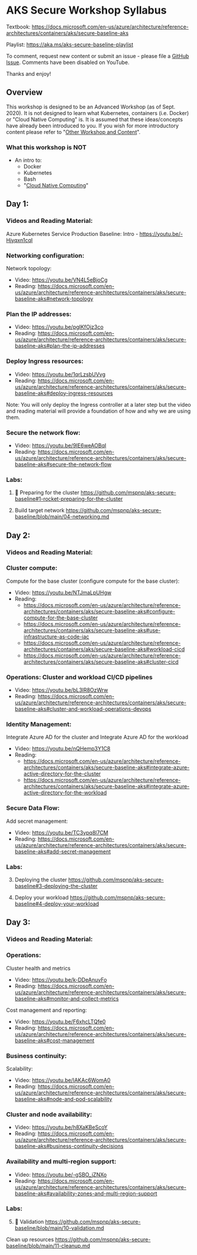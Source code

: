 # AKS Secure Workshop Syllabus

Textbook: https://docs.microsoft.com/en-us/azure/architecture/reference-architectures/containers/aks/secure-baseline-aks

Playlist: https://aka.ms/aks-secure-baseline-playlist

To comment, request new content or submit an issue - please file a [GitHub Issue](https://github.com/CloudNativeGBB/aks-secure-workshop/issues).  Comments have been disabled on YouTube.  

Thanks and enjoy!

## Overview

This workshop is designed to be an Advanced Workshop (as of Sept. 2020).  It is not designed to learn what Kubernetes, containers (i.e. Docker) or "Cloud Native Computing" is.  It is assumed that these ideas/concepts have already been introduced to you.  If you wish for more introductory content please refer to "[Other Workshop and Content](other-workshops-and-content.md)".

### What this workshop is **NOT**
- An intro to:
  - Docker
  - Kubernetes
  - Bash
  - "[Cloud Native Computing](https://github.com/cncf/foundation/blob/master/charter.md#1-mission-of-the-cloud-native-computing-foundation)"

## Day 1:
### Videos and Reading Material:
Azure Kubernetes Service Production Baseline: Intro - https://youtu.be/-Hjyqxn1cqI 

### Networking configuration:
Network topology:
-	Video: https://youtu.be/VN4L5eBjoCg
-	Reading: https://docs.microsoft.com/en-us/azure/architecture/reference-architectures/containers/aks/secure-baseline-aks#network-topology  
                                                
### Plan the IP addresses:
-	Video: https://youtu.be/pgIKfOjz3co 
-	Reading: https://docs.microsoft.com/en-us/azure/architecture/reference-architectures/containers/aks/secure-baseline-aks#plan-the-ip-addresses 
 
### Deploy Ingress resources:
-	Video: https://youtu.be/1qrLzsbUVvg 
-	Reading: https://docs.microsoft.com/en-us/azure/architecture/reference-architectures/containers/aks/secure-baseline-aks#deploy-ingress-resources 

Note: You will only deploy the Ingress controller at a later step but the video and reading material will provide a foundation of how and why we are using them.

### Secure the network flow:
-	Video: https://youtu.be/9IE6weAOBqI 
-	Reading: https://docs.microsoft.com/en-us/azure/architecture/reference-architectures/containers/aks/secure-baseline-aks#secure-the-network-flow 
                        
### Labs:
1. 🚀 Preparing for the cluster
https://github.com/mspnp/aks-secure-baseline#1-rocket-preparing-for-the-cluster

2. Build target network
https://github.com/mspnp/aks-secure-baseline/blob/main/04-networking.md

## Day 2:
### Videos and Reading Material:

### Cluster compute:
Compute for the base cluster (configure compute for the base cluster):
-	Video: https://youtu.be/NTJmaLpUHgw 
-	Reading: 
    -	https://docs.microsoft.com/en-us/azure/architecture/reference-architectures/containers/aks/secure-baseline-aks#configure-compute-for-the-base-cluster
    -	https://docs.microsoft.com/en-us/azure/architecture/reference-architectures/containers/aks/secure-baseline-aks#use-infrastructure-as-code-iac
    -	https://docs.microsoft.com/en-us/azure/architecture/reference-architectures/containers/aks/secure-baseline-aks#workload-cicd
    -	https://docs.microsoft.com/en-us/azure/architecture/reference-architectures/containers/aks/secure-baseline-aks#cluster-cicd

### Operations: Cluster and workload CI/CD pipelines
-	Video: https://youtu.be/bL3lR8OzWrw 
-	Reading: https://docs.microsoft.com/en-us/azure/architecture/reference-architectures/containers/aks/secure-baseline-aks#cluster-and-workload-operations-devops                               

### Identity Management:
Integrate Azure AD for the cluster and Integrate Azure AD for the workload
-	Video: https://youtu.be/nQHemp3Y1C8 
-	Reading: 
    - https://docs.microsoft.com/en-us/azure/architecture/reference-architectures/containers/aks/secure-baseline-aks#integrate-azure-active-directory-for-the-cluster  
    - https://docs.microsoft.com/en-us/azure/architecture/reference-architectures/containers/aks/secure-baseline-aks#integrate-azure-active-directory-for-the-workload 

### Secure Data Flow:
Add secret management:
-	Video: https://youtu.be/TC3vpq8l7CM 
-	Reading: https://docs.microsoft.com/en-us/azure/architecture/reference-architectures/containers/aks/secure-baseline-aks#add-secret-management 

### Labs:
3. Deploying the cluster
https://github.com/mspnp/aks-secure-baseline#3-deploying-the-cluster

4. Deploy your workload
https://github.com/mspnp/aks-secure-baseline#4-deploy-your-workload

## Day 3:
### Videos and Reading Material:

### Operations:
Cluster health and metrics
-	Video: https://youtu.be/k-DDeAnuvFo 
-	Reading: https://docs.microsoft.com/en-us/azure/architecture/reference-architectures/containers/aks/secure-baseline-aks#monitor-and-collect-metrics

Cost management and reporting:
-	Video: https://youtu.be/F6xhcLTQfe0 
-	Reading: https://docs.microsoft.com/en-us/azure/architecture/reference-architectures/containers/aks/secure-baseline-aks#cost-management 
 
### Business continuity:
Scalability:
-	Video: https://youtu.be/IAKAc6WomA0 
-	Reading: https://docs.microsoft.com/en-us/azure/architecture/reference-architectures/containers/aks/secure-baseline-aks#node-and-pod-scalability 

### Cluster and node availability:
-	Video: https://youtu.be/h8XaKBeScoY 
-	Reading: https://docs.microsoft.com/en-us/azure/architecture/reference-architectures/containers/aks/secure-baseline-aks#business-continuity-decisions 

### Availability and multi-region support:
-	Video: https://youtu.be/-gSBO_jZNXo 
-	Reading: https://docs.microsoft.com/en-us/azure/architecture/reference-architectures/containers/aks/secure-baseline-aks#availability-zones-and-multi-region-support 

### Labs:
5. 🏁 Validation
https://github.com/mspnp/aks-secure-baseline/blob/main/10-validation.md

Clean up resources
https://github.com/mspnp/aks-secure-baseline/blob/main/11-cleanup.md
